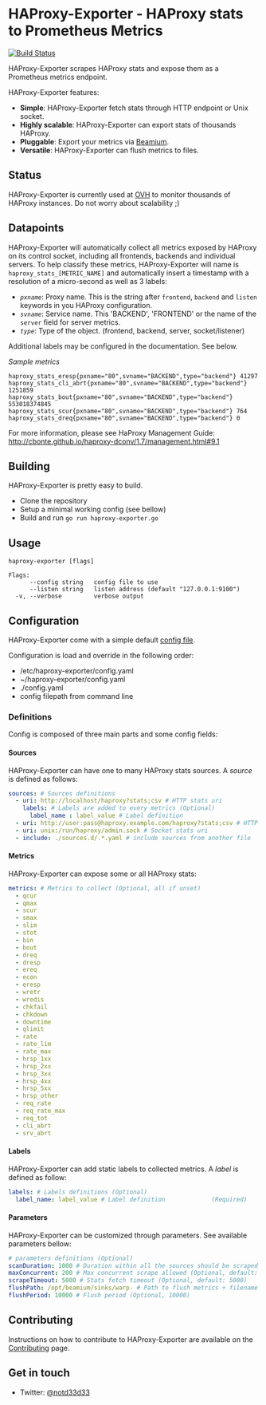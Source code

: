 # HAProxy-Exporter - HAProxy stats to Prometheus Metrics
[![Build Status](https://travis-ci.org/ovh/haproxy-exporter.svg?branch=master)](https://travis-ci.org/ovh/haproxy-exporter)

HAProxy-Exporter scrapes HAProxy stats and expose them as a Prometheus metrics endpoint.

HAProxy-Exporter features:
 - **Simple**: HAProxy-Exporter fetch stats through HTTP endpoint or Unix socket.
 - **Highly scalable**: HAProxy-Exporter can export stats of thousands HAProxy.
 - **Pluggable**: Export your metrics via [Beamium](https://github.com/ovh/beamium).
 - **Versatile**: HAProxy-Exporter can flush metrics to files.

## Status

HAProxy-Exporter is currently used at [OVH](https://www.ovh.com) to monitor thousands of HAProxy instances.
Do not worry about scalability ;)

## Datapoints

HAProxy-Exporter will automatically collect all metrics exposed by HAProxy on its
control socket, including all frontends, backends and individual servers. To help
classify these metrics, HAProxy-Exporter will name is ``haproxy_stats_[METRIC_NAME]`` and
automatically insert a timestamp with a resolution of a micro-second as well as 3 labels:

- *``pxname``*: Proxy name. This is the string after ``frontend``, ``backend`` and ``listen`` keywords in you HAProxy configuration.
- *``svname``*: Service name. This 'BACKEND', 'FRONTEND' or the name of the ``server`` field for server metrics.
- *``type``*: Type of the object. (frontend, backend, server, socket/listener)

Additional labels may be configured in the documentation. See below.

*Sample metrics*
```
haproxy_stats_eresp{pxname="80",svname="BACKEND",type="backend"} 41297
haproxy_stats_cli_abrt{pxname="80",svname="BACKEND",type="backend"} 1251859
haproxy_stats_bout{pxname="80",svname="BACKEND",type="backend"} 553018374845
haproxy_stats_scur{pxname="80",svname="BACKEND",type="backend"} 764
haproxy_stats_dreq{pxname="80",svname="BACKEND",type="backend"} 0
```

For more information, please see HaProxy Management Guide: http://cbonte.github.io/haproxy-dconv/1.7/management.html#9.1

## Building

HAProxy-Exporter is pretty easy to build.
 - Clone the repository
 - Setup a minimal working config (see bellow)
 - Build and run `go run haproxy-exporter.go`

## Usage
```
haproxy-exporter [flags]

Flags:
      --config string   config file to use
      --listen string   listen address (default "127.0.0.1:9100")
  -v, --verbose         verbose output
```

## Configuration
HAProxy-Exporter come with a simple default [config file](config.yaml).

Configuration is load and override in the following order:
 - /etc/haproxy-exporter/config.yaml
 - ~/haproxy-exporter/config.yaml
 - ./config.yaml
 - config filepath from command line

### Definitions
Config is composed of three main parts and some config fields:

#### Sources
HAProxy-Exporter can have one to many HAProxy stats sources. A *source* is defined as follows:
``` yaml
sources: # Sources definitions
  - uri: http://localhost/haproxy?stats;csv # HTTP stats uri
    labels: # Labels are added to every metrics (Optional)
      label_name : label_value # Label definition
  - uri: http://user:pass@haproxy.example.com/haproxy?stats;csv # HTTP with basic auth stats uri
  - uri: unix:/run/haproxy/admin.sock # Socket stats uri
  - include: ./sources.d/.*.yaml # include sources from another file
```

#### Metrics
HAProxy-Exporter can expose some or all HAProxy stats:
``` yaml
metrics: # Metrics to collect (Optional, all if unset)
  - qcur
  - qmax
  - scur
  - smax
  - slim
  - stot
  - bin
  - bout
  - dreq
  - dresp
  - ereq
  - econ
  - eresp
  - wretr
  - wredis
  - chkfail
  - chkdown
  - downtime
  - qlimit
  - rate
  - rate_lim
  - rate_max
  - hrsp_1xx
  - hrsp_2xx
  - hrsp_3xx
  - hrsp_4xx
  - hrsp_5xx
  - hrsp_other
  - req_rate
  - req_rate_max
  - req_tot
  - cli_abrt
  - srv_abrt
```

#### Labels
HAProxy-Exporter can add static labels to collected metrics. A *label* is defined as follow:
``` yaml
labels: # Labels definitions (Optional)
  label_name: label_value # Label definition             (Required)
```

#### Parameters
HAProxy-Exporter can be customized through parameters. See available parameters bellow:
``` yaml
# parameters definitions (Optional)
scanDuration: 1000 # Duration within all the sources should be scraped (Optional, default: 1000)
maxConcurrent: 200 # Max concurrent scrape allowed (Optional, default: 50)
scrapeTimeout: 5000 # Stats fetch timeout (Optional, default: 5000)
flushPath: /opt/beamium/sinks/warp- # Path to flush metrics + filename header (Optional, default: no flush)
flushPeriod: 10000 # Flush period (Optional, 10000)
```

## Contributing
Instructions on how to contribute to HAProxy-Exporter are available on the [Contributing][Contributing] page.

## Get in touch

- Twitter: [@notd33d33](https://twitter.com/notd33d33)

[Contributing]: CONTRIBUTING.md
